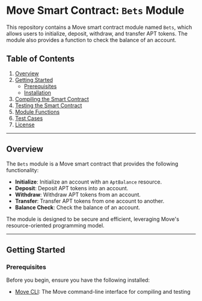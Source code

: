 # Move Smart Contract: `Bets` Module

This repository contains a Move smart contract module named `Bets`, which allows users to initialize, deposit, withdraw, and transfer APT tokens. The module also provides a function to check the balance of an account.

## Table of Contents

1. [Overview](#overview)
2. [Getting Started](#getting-started)
   - [Prerequisites](#prerequisites)
   - [Installation](#installation)
3. [Compiling the Smart Contract](#compiling-the-smart-contract)
4. [Testing the Smart Contract](#testing-the-smart-contract)
5. [Module Functions](#module-functions)
6. [Test Cases](#test-cases)
7. [License](#license)

---

## Overview

The `Bets` module is a Move smart contract that provides the following functionality:

- **Initialize**: Initialize an account with an `AptBalance` resource.
- **Deposit**: Deposit APT tokens into an account.
- **Withdraw**: Withdraw APT tokens from an account.
- **Transfer**: Transfer APT tokens from one account to another.
- **Balance Check**: Check the balance of an account.

The module is designed to be secure and efficient, leveraging Move's resource-oriented programming model.

---

## Getting Started

### Prerequisites

Before you begin, ensure you have the following installed:

- [Move CLI](https://github.com/move-language/move): The Move command-line interface for compiling and testing
